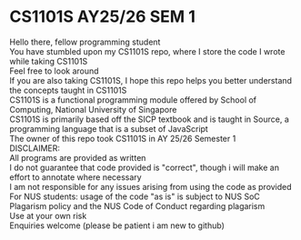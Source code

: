 # CS1101S AY25/26 SEM 1
Hello there, fellow programming student  
You have stumbled upon my CS1101S repo, where I store the code I wrote while taking CS1101S  
Feel free to look around   
If you are also taking CS1101S, I hope this repo helps you better understand the concepts taught in CS1101S  
CS1101S is a functional programming module offered by School of Computing, National University of Singapore  
CS1101S is primarily based off the SICP textbook and is taught in Source, a programming language that is a subset of JavaScript  
The owner of this repo took CS1101S in AY 25/26 Semester 1  
DISCLAIMER:  
All programs are provided as written  
I do not guarantee that code provided is "correct", though i will make an effort to annotate where necessary  
I am not responsible for any issues arising from using the code as provided  
For NUS students: usage of the code "as is" is subject to NUS SoC Plagarism policy and the NUS Code of Conduct regarding plagarism  
Use at your own risk  
Enquiries welcome (please be patient i am new to github)

